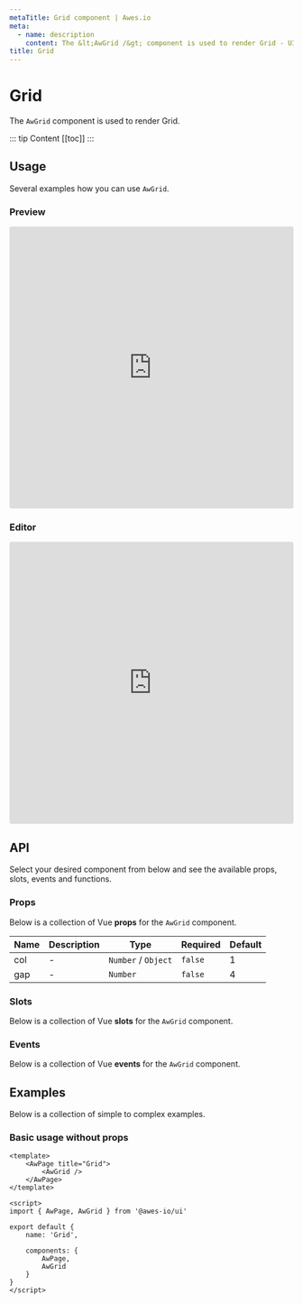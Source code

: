 ```yaml
---
metaTitle: Grid сomponent | Awes.io
meta:
  - name: description
    content: The &lt;AwGrid /&gt; component is used to render Grid - UI Vue component for Awes.io.
title: Grid
---
```

# Grid

The `AwGrid` component is used to render Grid.

::: tip Content
[[toc]]
:::

## Usage
Several examples how you can use `AwGrid`.

### Preview
<iframe
     src='https://codesandbox.io/embed/github/awes-io/client/tree/master/examples/basic-ui?autoresize=1&fontsize=14&hidenavigation=1&initialpath=%2Faw-grid&module=%2Fpages%2Faw-grid.vue&theme=dark&view=preview'
     style='width:100%; height:500px; border:0; border-radius: 4px; overflow:hidden;'
     title='basic-ui'
     allow='geolocation; microphone; camera; midi; vr; accelerometer; gyroscope; payment; ambient-light-sensor; encrypted-media; usb'
     sandbox='allow-modals allow-forms allow-popups allow-scripts allow-same-origin'
   ></iframe>

### Editor
<iframe
     src='https://codesandbox.io/embed/github/awes-io/client/tree/master/examples/basic-ui?autoresize=1&fontsize=14&hidenavigation=1&initialpath=%2Faw-grid&module=%2Fpages%2Faw-grid.vue&theme=dark&view=editor'
     style='width:100%; height:500px; border:0; border-radius: 4px; overflow:hidden;'
     title='basic-ui'
     allow='geolocation; microphone; camera; midi; vr; accelerometer; gyroscope; payment; ambient-light-sensor; encrypted-media; usb'
     sandbox='allow-modals allow-forms allow-popups allow-scripts allow-same-origin'
   ></iframe>

## API
Select your desired component from below and see the available props, slots, events and functions.

### Props
Below is a collection of Vue **props** for the `AwGrid` component.
<!-- @vuese:AwGrid:props:start -->
|Name|Description|Type|Required|Default|
|---|---|---|---|---|
|col|-|`Number` /  `Object`|`false`|1|
|gap|-|`Number`|`false`|4|

<!-- @vuese:AwGrid:props:end -->



### Slots
Below is a collection of Vue **slots** for the `AwGrid` component.
<!-- @vuese:AwGrid:slots:start -->

<!-- @vuese:AwGrid:slots:end -->

### Events
Below is a collection of Vue **events** for the `AwGrid` component.
<!-- @vuese:AwGrid:events:start -->

<!-- @vuese:AwGrid:events:end -->
## Examples
Below is a collection of simple to complex examples.

### Basic usage without props
```vue
<template>
    <AwPage title="Grid">
        <AwGrid />
    </AwPage>
</template>

<script>
import { AwPage, AwGrid } from '@awes-io/ui'

export default {
    name: 'Grid',

    components: {
        AwPage,
        AwGrid
    }
}
</script>

```

